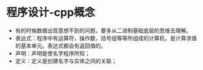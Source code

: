 # 程序设计-cpp概念

- 有的时候数据出现意想不到的问题，要多从二进制基础底层的思维去理解。
- 表达式：程序中有运算符，操作数，括号组等等所组成的计算机，是计算求值的基本单元。表达式都会有返回值的。
- 声明：声明是使名字程序所知；
- 定义：定义是创建名字与实体之间的关联；